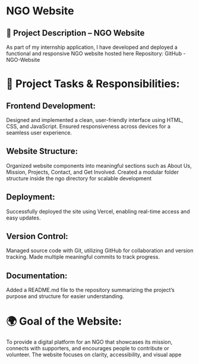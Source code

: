 <h1>NGO Website</h1>

## 📝 Project Description – NGO Website
As part of my internship application, I have developed and deployed a functional and responsive NGO website hosted here
Repository: GitHub - NGO-Website

# 💼 Project Tasks & Responsibilities:

## Frontend Development:
Designed and implemented a clean, user-friendly interface using HTML, CSS, and JavaScript.
Ensured responsiveness across devices for a seamless user experience.

## Website Structure:
Organized website components into meaningful sections such as About Us, Mission, Projects, Contact, and Get Involved.
Created a modular folder structure inside the ngo directory for scalable development

## Deployment:
Successfully deployed the site using Vercel, enabling real-time access and easy updates.

## Version Control:
Managed source code with Git, utilizing GitHub for collaboration and version tracking.
Made multiple meaningful commits to track progress.

## Documentation:
Added a README.md file to the repository summarizing the project’s purpose and structure for easier understanding.

# 🌍 Goal of the Website:

To provide a digital platform for an NGO that showcases its mission, connects with supporters, and encourages people to contribute or volunteer. The website focuses on clarity, accessibility, and visual appe
